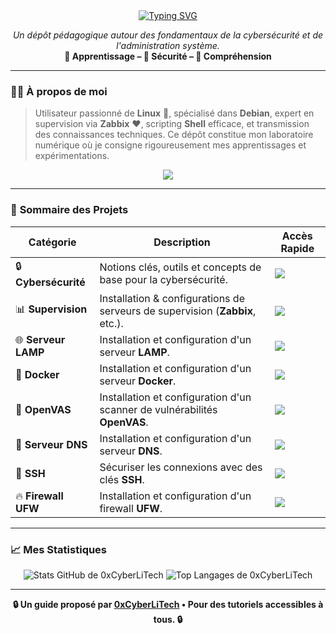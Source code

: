 <div align="center">

<a href="https://github.com/0xCyberLiTech">
  <img src="https://readme-typing-svg.herokuapp.com?font=Fira+Code&size=32&pause=1000&color=33FF33&center=true&vCenter=true&width=500&lines=Welcome+to+my+GitHub!+;I'm+0xCyberLiTech;Cybersecurity+Fundamentals;Debian+%26+Linux+Expert" alt="Typing SVG" />
</a>

<p align="center">
  <em>Un dépôt pédagogique autour des fondamentaux de la cybersécurité et de l'administration système.</em><br>
  <b>📘 Apprentissage – 🔐 Sécurité – 🧠 Compréhension</b>
</p>

</div>

---

### 👨‍💻 **À propos de moi**

> Utilisateur passionné de **Linux** 🐧, spécialisé dans **Debian**, expert en supervision via **Zabbix** ❤️, scripting **Shell** efficace, et transmission des connaissances techniques.
> Ce dépôt constitue mon laboratoire numérique où je consigne rigoureusement mes apprentissages et expérimentations.

<p align="center">
  <a href="https://skillicons.dev">
    <img src="https://skillicons.dev/icons?i=linux,debian,bash,docker,nginx,grafana,prometheus,git,vim" />
  </a>
</p>

---

### 🧭 **Sommaire des Projets**

<div align="center">

| Catégorie         | Description                                                                 | Accès Rapide                                                                                                                              |
|-------------------|-----------------------------------------------------------------------------|-------------------------------------------------------------------------------------------------------------------------------------------|
| 🔒 **Cybersécurité** | Notions clés, outils et concepts de base pour la cybersécurité.             | [<img src="https://img.shields.io/badge/EXPLORER-33FF33?style=for-the-badge&logo=github&logoColor=black">](https://github.com/0xCyberLiTech/Cybersecurite) |
| 📊 **Supervision** | Installation & configurations de serveurs de supervision (**Zabbix**, etc.).  | [<img src="https://img.shields.io/badge/EXPLORER-33FF33?style=for-the-badge&logo=github&logoColor=black">](https://github.com/0xCyberLiTech/Supervision)   |
| 🌐 **Serveur LAMP** | Installation et configuration d'un serveur **LAMP**.                         | [<img src="https://img.shields.io/badge/EXPLORER-33FF33?style=for-the-badge&logo=github&logoColor=black">](https://github.com/0xCyberLiTech/Apache2)      |
| 🐳 **Docker** | Installation et configuration d'un serveur **Docker**.                       | [<img src="https://img.shields.io/badge/EXPLORER-33FF33?style=for-the-badge&logo=github&logoColor=black">](https://github.com/0xCyberLiTech/Docker)        |
| 🔎 **OpenVAS** | Installation et configuration d'un scanner de vulnérabilités **OpenVAS**.     | [<img src="https://img.shields.io/badge/EXPLORER-33FF33?style=for-the-badge&logo=github&logoColor=black">](https://github.com/0xCyberLiTech/OpenVAS)       |
| 🔗 **Serveur DNS** | Installation et configuration d'un serveur **DNS**.                          | [<img src="https://img.shields.io/badge/EXPLORER-33FF33?style=for-the-badge&logo=github&logoColor=black">](https://github.com/0xCyberLiTech/DNS)         |
| 🔑 **SSH** | Sécuriser les connexions avec des clés **SSH**.                               | [<img src="https://img.shields.io/badge/EXPLORER-33FF33?style=for-the-badge&logo=markdown&logoColor=black">](https://github.com/0xCyberLiTech/Cybersecurite/blob/main/SSH-comment-se-connecter-avec-des-cl%C3%A9s.md) |
| 🔥 **Firewall UFW** | Installation et configuration d'un firewall **UFW**.                         | [<img src="https://img.shields.io/badge/EXPLORER-33FF33?style=for-the-badge&logo=markdown&logoColor=black">](https://github.com/0xCyberLiTech/Cybersecurite/blob/main/UFW-installation-et-configuration.md) |

</div>

---

### 📈 **Mes Statistiques**

<p align="center">
  <img src="https://github-readme-stats.vercel.app/api?username=0xCyberLiTech&show_icons=true&theme=tokyonight&icon_color=33FF33&text_color=79FE96&bg_color=0d1117&border_color=33FF33" alt="Stats GitHub de 0xCyberLiTech" />
  <img src="https://github-readme-stats.vercel.app/api/top-langs/?username=0xCyberLiTech&layout=compact&theme=tokyonight&bg_color=0d1117&border_color=33FF33" alt="Top Langages de 0xCyberLiTech" />
</p>

---

<p align="center">
  <b>🔒 Un guide proposé par <a href="https://github.com/0xCyberLiTech">0xCyberLiTech</a> • Pour des tutoriels accessibles à tous. 🔒</b>
</p>
